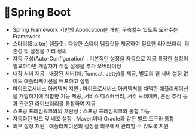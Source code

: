 # Spring Boot

* Spring Framework 기반의 Application을 개발, 구축할수 있도록 도와주는 Framework
* 스타터(Starter) 템플릿 : 다양한 스타터 템플릿을 제공하여 필요한 라이브러리, 의존성 및 설정을 미리 정의
* 자동 구성(Auto-Configuration) : 기본적인 설정을 자동으로 제공 특정한 설정이 필요하다면 개발자가 직접 설정을 추가 오버라이딩
* 내장 서버 제공 : 내장된 서버(예: Tomcat, Jetty)를 제공, 별도의 웹 서버 설정 없이도 애플리케이션을 배포하고 실행
* 마이크로서비스 아키텍처 지원 : 마이크로서비스 아키텍처를 채택한 애플리케이션을 개발하기에 적합한 기능 제공, 서비스 디스커버리, 서킷 브레이커, 분산 추적 등과 관련된 라이브러리를 통합하여 제공
* 스프링 프레임워크와의 호환성 : 스프링 프레임워크와 통합 가능
* 자동화된 빌드 및 배포 설정 : Maven이나 Gradle과 같은 빌드 도구와 통합
* 외부 설정 지원 : 애플리케이션의 설정을 외부에서 관리할 수 있도록 지원
